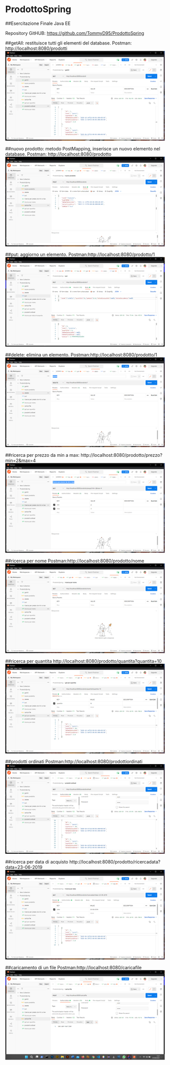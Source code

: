 # ProdottoSpring

##Esercitazione Finale Java EE

Repository GitHUB: https://github.com/TommyD95/ProdottoSpring

##getAll: restituisce tutti gli elementi del database.
Postman: http://localhost:8080/prodotti
![figure](EsercitazioneFinale/Images/Screenshot%20(3).png) 

##nuovo prodotto: metodo PostMapping, inserisce un nuovo elemento nel database.
Postman: http://localhost:8080/prodotto
![figure](EsercitazioneFinale/Images/Screenshot%20(4).png) 

##put: aggiorno un elemento.
Postman:http://localhost:8080/prodotto/1
![figure](EsercitazioneFinale/Images/Screenshot%20(15).png)

##delete: elimina un elemento.
Postman:http://localhost:8080/prodotto/1
![figure](EsercitazioneFinale/Images/Screenshot%20(5).png)

##ricerca per prezzo da min a max:
http://localhost:8080/prodotto/prezzo?min=2&max=4
![figure](EsercitazioneFinale/Images/Screenshot%20(7).png)

##ricerca per nome
Postman:http://localhost:8080/prodotto/nome
![figure](EsercitazioneFinale/Images/Screenshot%20(8).png)

##ricerca per quantita
http://localhost:8080/prodotto/quantita?quantita=10
![figure](EsercitazioneFinale/Images/Screenshot%20(10).png)

##prodotti ordinati
Postman:http://localhost:8080/prodottiordinati
![figure](EsercitazioneFinale/Images/Screenshot%20(11).png)

##ricerca per data di acquisto
http://localhost:8080/prodotto/ricercadata?data=23-06-2019
![figure](EsercitazioneFinale/Images/Screenshot%20(12).png)

##caricamento di un file
Postman:http://localhost:8080/caricafile
![figure](EsercitazioneFinale/Images/Screenshot%20(13).png)


